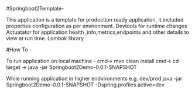 #Springboot2Template-

This application is a template for production ready application, it included properties configuration as per environment.
Devtools for runtime changes
Actuatator for application health ,info,metrics,endpoints and other details to view at run time.
Lombok library

#How To -

To run application on local machine -
cmd-> mvn clean install
cmd-> cd target -> java -jar Springboot2Demo-0.0.1-SNAPSHOT

While running application in higher endvironments e.g. dev/prod
java -jar Springboot2Demo-0.0.1-SNAPSHOT -Dspring.profiles.active=dev

